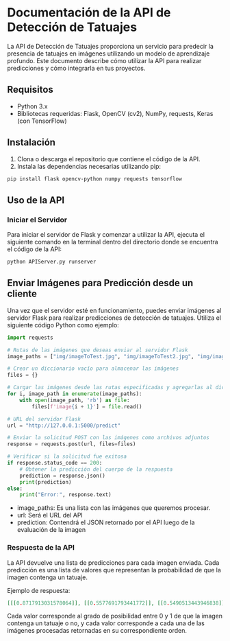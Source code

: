 # Documentación de la API de Detección de Tatuajes

La API de Detección de Tatuajes proporciona un servicio para predecir la presencia de tatuajes en imágenes utilizando un modelo de aprendizaje profundo. Este documento describe cómo utilizar la API para realizar predicciones y cómo integrarla en tus proyectos.

## Requisitos

- Python 3.x
- Bibliotecas requeridas: Flask, OpenCV (cv2), NumPy, requests, Keras (con TensorFlow)

## Instalación

1. Clona o descarga el repositorio que contiene el código de la API.
2. Instala las dependencias necesarias utilizando pip:

```bash
pip install flask opencv-python numpy requests tensorflow
```

## Uso de la API

### Iniciar el Servidor

Para iniciar el servidor de Flask y comenzar a utilizar la API, ejecuta el siguiente comando en la terminal dentro del directorio donde se encuentra el código de la API:

```bash
python APIServer.py runserver
```

## Enviar Imágenes para Predicción desde un cliente

Una vez que el servidor esté en funcionamiento, puedes enviar imágenes al servidor Flask para realizar predicciones de detección de tatuajes. Utiliza el siguiente código Python como ejemplo:

```python
import requests

# Rutas de las imágenes que deseas enviar al servidor Flask
image_paths = ["img/imageToTest.jpg", "img/imageToTest2.jpg", "img/imageToTest3.jpg"]

# Crear un diccionario vacío para almacenar las imágenes
files = {}

# Cargar las imágenes desde las rutas especificadas y agregarlas al diccionario
for i, image_path in enumerate(image_paths):
    with open(image_path, 'rb') as file:
        files[f'image{i + 1}'] = file.read()

# URL del servidor Flask
url = "http://127.0.0.1:5000/predict"

# Enviar la solicitud POST con las imágenes como archivos adjuntos
response = requests.post(url, files=files)

# Verificar si la solicitud fue exitosa
if response.status_code == 200:
    # Obtener la predicción del cuerpo de la respuesta
    prediction = response.json()
    print(prediction)
else:
    print("Error:", response.text)
```

- image_paths: Es una lista con las imágenes que queremos procesar.
- url: Será el URL del API
- prediction: Contendrá el JSON retornado por el API luego de la evaluación de la imagen

### Respuesta de la API

La API devuelve una lista de predicciones para cada imagen enviada. Cada predicción es una lista de valores que representan la probabilidad de que la imagen contenga un tatuaje.

Ejemplo de respuesta:

```json
[[[0.8717913031578064]], [[0.5577691793441772]], [[0.5490513443946838]]]
```

Cada valor corresponde al grado de posibilidad entre 0 y 1 de que la imagen contenga un tatuaje o no, y cada valor corresponde a cada una de las imágenes procesadas retornadas en su correspondiente orden.
